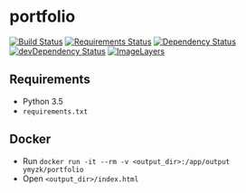 # portfolio

[![Build Status](https://travis-ci.org/ymyzk/portfolio.svg?branch=master)](https://travis-ci.org/ymyzk/portfolio)
[![Requirements Status](https://requires.io/github/ymyzk/portfolio/requirements.svg?branch=master)](https://requires.io/github/ymyzk/portfolio/requirements/?branch=master)
[![Dependency Status](https://david-dm.org/ymyzk/portfolio.svg)](https://david-dm.org/ymyzk/portfolio)
[![devDependency Status](https://david-dm.org/ymyzk/portfolio/dev-status.svg)](https://david-dm.org/ymyzk/portfolio#info=devDependencies)
[![ImageLayers](https://badge.imagelayers.io/ymyzk/portfolio:latest.svg)](https://imagelayers.io/?images=ymyzk/portfolio:latest)

## Requirements
- Python 3.5
- `requirements.txt`

## Docker
- Run `docker run -it --rm -v <output_dir>:/app/output ymyzk/portfolio`
- Open `<output_dir>/index.html`
